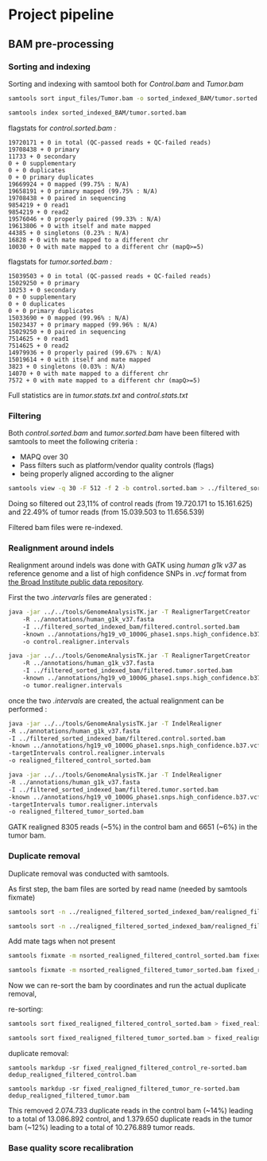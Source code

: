 # **Project pipeline**

## **BAM pre-processing**

### **Sorting and indexing**
Sorting and indexing with samtool both for *Control.bam* and *Tumor.bam*

```bash
samtools sort input_files/Tumor.bam -o sorted_indexed_BAM/tumor.sorted.bam 

samtools index sorted_indexed_BAM/tumor.sorted.bam
```

flagstats for *control.sorted.bam :*

```
19720171 + 0 in total (QC-passed reads + QC-failed reads)
19708438 + 0 primary
11733 + 0 secondary
0 + 0 supplementary
0 + 0 duplicates
0 + 0 primary duplicates
19669924 + 0 mapped (99.75% : N/A)
19658191 + 0 primary mapped (99.75% : N/A)
19708438 + 0 paired in sequencing
9854219 + 0 read1
9854219 + 0 read2
19576046 + 0 properly paired (99.33% : N/A)
19613806 + 0 with itself and mate mapped
44385 + 0 singletons (0.23% : N/A)
16828 + 0 with mate mapped to a different chr
10030 + 0 with mate mapped to a different chr (mapQ>=5)
```

flagstats for *tumor.sorted.bam :*

```
15039503 + 0 in total (QC-passed reads + QC-failed reads)
15029250 + 0 primary
10253 + 0 secondary
0 + 0 supplementary
0 + 0 duplicates
0 + 0 primary duplicates
15033690 + 0 mapped (99.96% : N/A)
15023437 + 0 primary mapped (99.96% : N/A)
15029250 + 0 paired in sequencing
7514625 + 0 read1
7514625 + 0 read2
14979936 + 0 properly paired (99.67% : N/A)
15019614 + 0 with itself and mate mapped
3823 + 0 singletons (0.03% : N/A)
14070 + 0 with mate mapped to a different chr
7572 + 0 with mate mapped to a different chr (mapQ>=5)
```

Full statistics are in *tumor.stats.txt* and *control.stats.txt*

### **Filtering**

Both *control.sorted.bam* and *tumor.sorted.bam* have been filtered with samtools to meet the following criteria :

+ MAPQ over 30
+ Pass filters such as platform/vendor quality controls (flags)
+ being properly aligned according to the aligner

```bash
samtools view -q 30 -F 512 -f 2 -b control.sorted.bam > ../filtered_sorted_indexed_bam/filtered.control.sorted.bam


```

Doing so filtered out 23,11% of control reads (from 19.720.171 to 15.161.625) and 22.49% of tumor reads (from 15.039.503 to 11.656.539)

Filtered bam files were re-indexed.

### **Realignment around indels**

Realignment around indels was done with GATK using *human g1k v37* as reference genome and a list of high confidence SNPs in *.vcf* format from [the Broad Institute public data repository](https://console.cloud.google.com/storage/browser/gcp-public-data--broad-references/hg19/v0).

First the two *.intervarls* files are generated :

```bash
java -jar ../../tools/GenomeAnalysisTK.jar -T RealignerTargetCreator
    -R ../annotations/human_g1k_v37.fasta
    -I ../filtered_sorted_indexed_bam/filtered.control.sorted.bam 
    -known ../annotations/hg19_v0_1000G_phase1.snps.high_confidence.b37.vcf
    -o control.realigner.intervals

java -jar ../../tools/GenomeAnalysisTK.jar -T RealignerTargetCreator
    -R ../annotations/human_g1k_v37.fasta
    -I ../filtered_sorted_indexed_bam/filtered.tumor.sorted.bam 
    -known ../annotations/hg19_v0_1000G_phase1.snps.high_confidence.b37.vcf
    -o tumor.realigner.intervals
```

once the two *.intervals* are created, the actual realignment can be performed :

```bash
java -jar ../../tools/GenomeAnalysisTK.jar -T IndelRealigner
-R ../annotations/human_g1k_v37.fasta
-I ../filtered_sorted_indexed_bam/filtered.control.sorted.bam
-known ../annotations/hg19_v0_1000G_phase1.snps.high_confidence.b37.vcf
-targetIntervals control.realigner.intervals
-o realigned_filtered_control_sorted.bam

java -jar ../../tools/GenomeAnalysisTK.jar -T IndelRealigner
-R ../annotations/human_g1k_v37.fasta
-I ../filtered_sorted_indexed_bam/filtered.tumor.sorted.bam
-known ../annotations/hg19_v0_1000G_phase1.snps.high_confidence.b37.vcf
-targetIntervals tumor.realigner.intervals
-o realigned_filtered_tumor_sorted.bam
```

GATK realigned 8305 reads (~5%) in the control bam and 6651 (~6%) in the tumor bam.

### **Duplicate removal**

Duplicate removal was conducted with samtools.

As first step, the bam files are sorted by read name (needed by samtools fixmate)

```bash
samtools sort -n ../realigned_filtered_sorted_indexed_bam/realigned_filtered_control_sorted.bam -o nsorted_realigned_filtered_control_sorted.bam

samtools sort -n ../realigned_filtered_sorted_indexed_bam/realigned_filtered_tumor_sorted.bam -o nsorted_realigned_filtered_tumor_sorted.bam
```

Add mate tags when not present

```bash
samtools fixmate -m nsorted_realigned_filtered_control_sorted.bam fixed_realigned_filtered_control_sorted.bam

samtools fixmate -m nsorted_realigned_filtered_tumor_sorted.bam fixed_realigned_filtered_tumor_sorted.bam
```

Now we can re-sort the bam by coordinates and run the actual duplicate removal,

re-sorting:

```bash
samtools sort fixed_realigned_filtered_control_sorted.bam > fixed_realigned_filtered_control_re-sorted.bam

samtools sort fixed_realigned_filtered_tumor_sorted.bam > fixed_realigned_filtered_tumor_re-sorted.bam
```

duplicate removal:

```
samtools markdup -sr fixed_realigned_filtered_control_re-sorted.bam dedup_realigned_filtered_control.bam

samtools markdup -sr fixed_realigned_filtered_tumor_re-sorted.bam dedup_realigned_filtered_tumor.bam
```

This removed 2.074.733 duplicate reads in the control bam (~14%) leading to a total of 13.086.892 control, and 1.379.650 duplicate reads in the tumor bam (~12%) leading to a total of 10.276.889 tumor reads.

### **Base quality score recalibration**